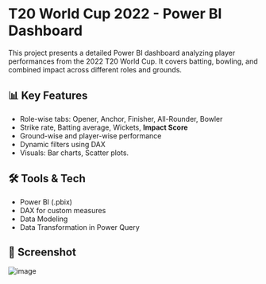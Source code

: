 # T20 World Cup 2022 - Power BI Dashboard

This project presents a detailed Power BI dashboard analyzing player performances from the 2022 T20 World Cup. It covers batting, bowling, and combined impact across different roles and grounds.

## 📊 Key Features
- Role-wise tabs: Opener, Anchor, Finisher, All-Rounder, Bowler
- Strike rate, Batting average, Wickets, <b>Impact Score</b>
- Ground-wise and player-wise performance
- Dynamic filters using DAX
- Visuals: Bar charts, Scatter plots.

## 🛠 Tools & Tech
- Power BI (.pbix)
- DAX for custom measures
- Data Modeling
- Data Transformation in Power Query

## 🔎 Screenshot
![image](https://github.com/user-attachments/assets/546404a9-beb1-42e7-8e13-3460246df2f5)
